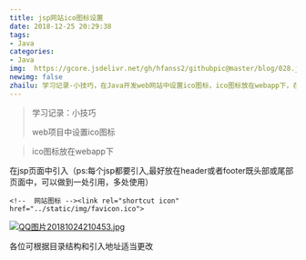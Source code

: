 ```yaml
---
title: jsp网站ico图标设置
date: 2018-12-25 20:29:38
tags: 
- Java
categories: 
- Java
img:  https://gcore.jsdelivr.net/gh/hfanss2/githubpic@master/blog/028.jpg
newimg: false
zhailu: 学习记录-小技巧，在Java开发web网站中设置ico图标，ico图标放在webapp下，在JSP页面引入图标
---
```

> 学习记录：小技巧
>
> web项目中设置ico图标

> ico图标放在webapp下

在jsp页面中引入（ps:每个jsp都要引入,最好放在header或者footer既头部或尾部页面中，可以做到一处引用，多处使用）

```
<!--  网站图标 --><link rel="shortcut icon" href="../static/img/favicon.ico">
```

[![QQ图片20181024210453.jpg](https://gcore.jsdelivr.net/gh/hfanss2/githubpic@master/blog/029.jpg)](javascript:void(0);)

各位可根据目录结构和引入地址适当更改
